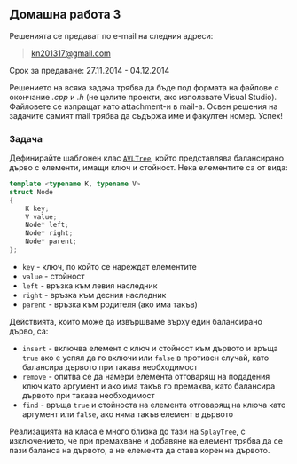 ## Домашна работа 3

Решенията се предават по e-mail на следния адреси:

> kn201317@gmail.com

Срок за предаване: 27.11.2014 - 04.12.2014

Решението на всяка задача трябва да бъде под формата на файлове с окончание
*.cpp* и *.h* (не целите проекти, ако използвате Visual Studio). Файловете се
изпращат като attachment-и в mail-a. Освен решения на задачите самият mail
трябва да съдържа име и факултен номер. Успех!

### Задача

Дефинирайте шаблонен клас [`AVLTree`](http://en.wikipedia.org/wiki/AVL_tree), който представлява балансирано дърво
с елементи, имащи ключ и стойност. Нека елементите са от вида:

```c++
template <typename K, typename V>
struct Node
{
	K key;
    V value;
    Node* left;
    Node* right;
    Node* parent;
};

```

* `key` - ключ, по който се нареждат елементите
* `value` - стойност
* `left` - връзка към левия наследник
* `right` - връзка към десния наследник
* `parent` - връзка към родителя (ако има такъв)

Действията, които може да извършваме върху един балансирано дърво, са:

* `insert` - включва елемент с ключ и стойност към дървото и връща `true` ако
е успял да го включи или `false` в противен случай, като балансира дървото
при такава необходимост
* `remove` - опитва се да намери елемента отговарящ на подадения ключ като
аргумент и ако има такъв го премахва, като балансира дървото при такава
необходимост
* `find` - връща `true` и стойноста на елемента отговарящ на ключа като
аргумент или `false`, ако няма такъв елемент в дървото

Реализацията на класа е много близка до тази на `SplayTree`, с изключението,
че при премахване и добавяне на елемент трябва да се пази баланса на дървото,
а не елемента да става корен на дървото.
